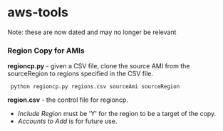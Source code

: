 # aws-tools #
Note: these are now dated and may no longer be relevant
### Region Copy for AMIs  ###

<b>regioncp.py</b> - given a CSV file, clone the source AMI from the sourceRegion to regions specified in the CSV file.

     python regioncp.py regions.csv sourceAmi sourceRegion

<b>region.csv</b> - the control file for regioncp.</p>
- <em>Include Region</em> must be 'Y' for the region to be a target of the copy.
- <em>Accounts to Add</em> is for future use.

